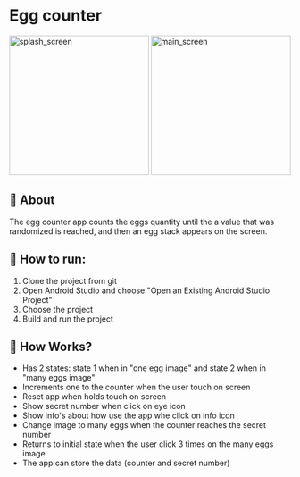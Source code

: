 # Egg counter
<p>
<img alt="splash_screen" style="width:250px" src="https://ik.imagekit.io/thiagoaraujo/splasscreen_-fhFRaXZd.jpeg?ik-sdk-version=javascript-1.4.3&updatedAt=1662173466840"> 
<img alt="main_screen" style="width:250px" src="https://ik.imagekit.io/thiagoaraujo/mainscreen_AJlvNH2vJ.jpeg?ik-sdk-version=javascript-1.4.3&updatedAt=1662173466852">
</p>

## :egg: About
The egg counter app counts the eggs quantity until the a value that was randomized is reached, and then an egg stack appears on the screen.

## 🏁 How to run:
1. Clone the project from git
2. Open Android Studio and choose "Open an Existing Android Studio Project"
3. Choose the project
4. Build and run the project

## :memo: How Works?
- Has 2 states: state 1 when in "one egg image" and state 2 when in "many eggs image"
- Increments one to the counter when the user touch on screen
- Reset app when holds touch on screen
- Show secret number when click on eye icon
- Show info's about how use the app whe click on info icon
- Change image to many eggs when the counter reaches the secret number
- Returns to initial state when the user click 3 times on the many eggs image
- The app can store the data (counter and secret number)
